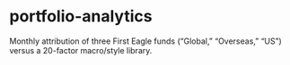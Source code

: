 # portfolio-analytics
Monthly attribution of three First Eagle funds (“Global,” “Overseas,” “US”) versus a 20-factor macro/style library.
